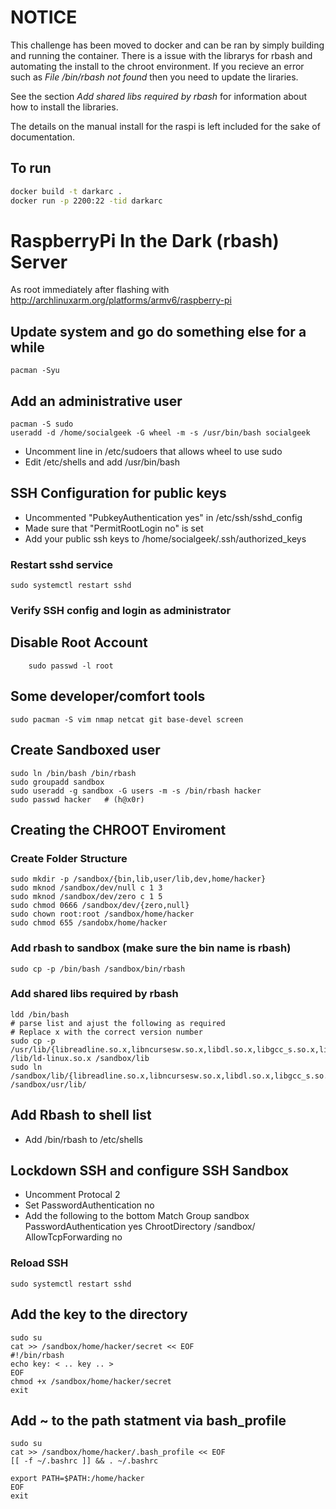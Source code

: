 # NOTICE
This challenge has been moved to docker and can be ran by simply building and
running the container. There is a issue with the librarys for rbash and
automating the install to the chroot environment.  If you recieve an error such
as _File /bin/rbash not found_ then you need to update the liraries.

See the section _Add shared libs required by rbash_ for information about how
to install the libraries.

The details on the manual install for the raspi is left included for the sake
of documentation.

## To run
```bash
docker build -t darkarc .
docker run -p 2200:22 -tid darkarc
```

# RaspberryPi In the Dark (rbash) Server

As root immediately after flashing with http://archlinuxarm.org/platforms/armv6/raspberry-pi  
## Update system and go do something else for a while  

	pacman -Syu  

## Add an administrative user  

	pacman -S sudo
	useradd -d /home/socialgeek -G wheel -m -s /usr/bin/bash socialgeek 

* Uncomment line in /etc/sudoers that allows wheel to use sudo  
* Edit /etc/shells and add /usr/bin/bash  

## SSH Configuration for public keys
* Uncommented "PubkeyAuthentication yes" in /etc/ssh/sshd_config  
* Made sure that "PermitRootLogin no" is set  
* Add your public ssh keys to /home/socialgeek/.ssh/authorized_keys  

### Restart sshd service  
  
	sudo systemctl restart sshd  

### Verify SSH config and login as administrator

## Disable Root Account

        sudo passwd -l root

## Some developer/comfort tools  

	sudo pacman -S vim nmap netcat git base-devel screen

## Create Sandboxed user

	sudo ln /bin/bash /bin/rbash
	sudo groupadd sandbox
	sudo useradd -g sandbox -G users -m -s /bin/rbash hacker
	sudo passwd hacker   # (h@x0r)

## Creating the CHROOT Enviroment

### Create Folder Structure

	sudo mkdir -p /sandbox/{bin,lib,user/lib,dev,home/hacker}
	sudo mknod /sandbox/dev/null c 1 3
	sudo mknod /sandbox/dev/zero c 1 5
	sudo chmod 0666 /sandbox/dev/{zero,null}
	sudo chown root:root /sandbox/home/hacker
	sudo chmod 655 /sandobx/home/hacker

### Add rbash to sandbox (make sure the bin name is rbash)

	sudo cp -p /bin/bash /sandbox/bin/rbash

### Add shared libs required by rbash

	ldd /bin/bash
	# parse list and ajust the following as required
	# Replace x with the correct version number
	sudo cp -p /usr/lib/{libreadline.so.x,libncursesw.so.x,libdl.so.x,libgcc_s.so.x,libc.so.x} /lib/ld-linux.so.x /sandbox/lib
	sudo ln /sandbox/lib/{libreadline.so.x,libncursesw.so.x,libdl.so.x,libgcc_s.so.x,libc.so.x} /sandbox/usr/lib/

## Add Rbash to shell list
* Add /bin/rbash to /etc/shells

## Lockdown SSH and configure SSH Sandbox
* Uncomment Protocal 2
* Set PasswordAuthentication no
* Add the following to the bottom
	Match Group sandbox
	  PasswordAuthentication yes
	  ChrootDirectory /sandbox/
	  AllowTcpForwarding no

### Reload SSH

	sudo systemctl restart sshd

## Add the key to the directory

	sudo su
	cat >> /sandbox/home/hacker/secret << EOF
	#!/bin/rbash
	echo key: < .. key .. >
	EOF
	chmod +x /sandbox/home/hacker/secret
	exit
	
## Add ~ to the path statment via bash_profile

	sudo su
	cat >> /sandbox/home/hacker/.bash_profile << EOF
	[[ -f ~/.bashrc ]] && . ~/.bashrc
	
	export PATH=$PATH:/home/hacker
	EOF
	exit
